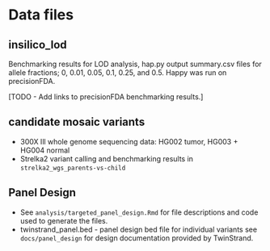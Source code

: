# Data files
<!-- File use description
- primary analysis output used in secondary analysis
- mature datasets released with publication should have accompanying README files and data descriptor files as appropraite.
- Use subfolders for multifile datasets when appropriate and it facilitates documentation
-->

## insilico_lod
Benchmarking results for LOD analysis, hap.py output summary.csv files for allele fractions; 0, 0.01, 0.05, 0.1, 0.25, and 0.5. 
Happy was run on precisionFDA. 

[TODO - Add links to precisionFDA benchmarking results.]

## candidate mosaic variants
- 300X Ill whole genome sequencing data: HG002 tumor, HG003 + HG004 normal  
- Strelka2 variant calling and benchmarking results in `strelka2_wgs_parents-vs-child`

## Panel Design
- See `analysis/targeted_panel_design.Rmd` for file descriptions and code used to generate the files.  
- twinstrand_panel.bed - panel design bed file for individual variants see `docs/panel_design` for design documentation provided by TwinStrand.  
